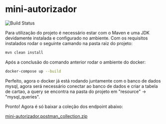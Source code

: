 # mini-autorizador

![Build Status](https://travis-ci.org/joemccann/dillinger.svg?branch=master)

Para utilização do projeto é necessário estar com o Maven e uma JDK devidamente instalada e configurado no ambiente.
Com os requisitos instalados rodar o seguinte camando na pasta raiz do projeto:
```sh
mvn clean install
```
Após a conclusão do comando anterior rodar o ambiente do docker:
```sh
docker-compose up --build
```
Perfeito, agora o docker já está rodando juntamente com o banco de dados mysql, agora será necessário conectar ao banco de dados e criar a tabela de cartao, a query se encontra na pasta do projeto em "resource" -> "mysql_queries".

Pronto! Agora é só baixar a coleção dos endpoint abaixo:

[mini-autorizador.postman_collection.zip](https://github.com/PauloPrass/mini-autorizador/files/10297673/mini-autorizador.postman_collection.zip)
